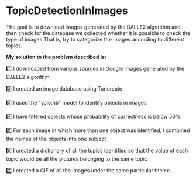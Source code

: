 # TopicDetectionInImages

The goal is to download images generated by the DALLE2 algorithm and then check for the database we collected whether it is possible to check the type of images
That is, try to categorize the images according to different topics.

**My solution to the problem described is:**

1️⃣ I downloaded from various sources in Google images generated by the DALLE2 algorithm


2️⃣ I created an image database using Turicreate

3️⃣ I used the "yolo.h5" model to identify objects in images

4️⃣ I have filtered objects whose probability of correctness is below 50%

5️⃣ For each image in which more than one object was identified, I combined the names of the objects into one subject

6️⃣ I created a dictionary of all the topics identified so that the value of each topic would be all the pictures belonging to the same topic

7️⃣ I created a GIF of all the images under the same particular theme.
